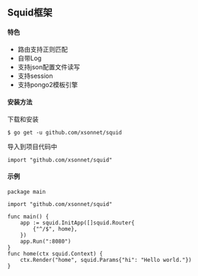 ## Squid框架
#### 特色
- 路由支持正则匹配
- 自带Log
- 支持json配置文件读写
- 支持session
- 支持pongo2模板引擎
#### 安装方法
下载和安装
```
$ go get -u github.com/xsonnet/squid
```
导入到项目代码中
```
import "github.com/xsonnet/squid"
```

#### 示例
```
package main

import "github.com/xsonnet/squid"

func main() {
	app := squid.InitApp([]squid.Router{
	    {"^/$", home},
	})
	app.Run(":8080")
}
func home(ctx squid.Context) {
    ctx.Render("home", squid.Params{"hi": "Hello world."})
}
```